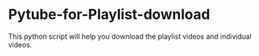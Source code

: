 # Pytube-for-Playlist-download
This python script will help you download the playlist videos and individual videos. 
